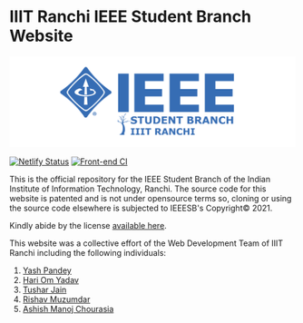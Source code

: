 # IIIT Ranchi IEEE Student Branch Website

![IEEE SB logo](./public/assets/images/ieee.svg)

[![Netlify Status](https://api.netlify.com/api/v1/badges/b1700a3d-0f38-40a8-b7e6-8ad4cbb008b9/deploy-status)](https://app.netlify.com/sites/iiitieee/deploys)
[![Front-end CI](https://github.com/EmperorYP7/IIITR-IEEE-Website/actions/workflows/node.js.yml/badge.svg)](https://github.com/EmperorYP7/IIITR-IEEE-Website/actions/workflows/node.js.yml)

This is the official repository for the IEEE Student Branch of the Indian Institute of 
Information Technology, Ranchi. The source code for this website is patented
and is not under opensource terms so, cloning or using the source code elsewhere
is subjected to IEEESB's Copyright&copy; 2021.

Kindly abide by the license [available here](./LICENSE).

This website was a collective effort of the Web Development
Team of IIIT Ranchi including the following individuals:

1. [Yash Pandey](https://github.com/EmperorYP7)
1. [Hari Om Yadav](https://github.com/hariom1625)
1. [Tushar Jain](https://github.com/tusharjain0022)
1. [Rishav Muzumdar](https://github.com/RishavMz)
1. [Ashish Manoj Chourasia](https://github.com/sleepysleep)
